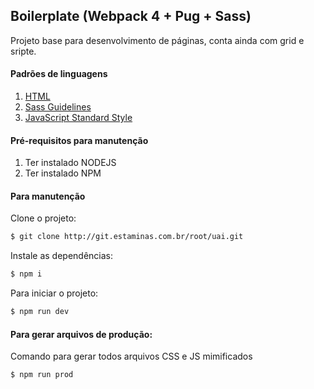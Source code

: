 ## Boilerplate (Webpack 4 + Pug + Sass)
Projeto base para desenvolvimento de páginas, conta ainda com grid e sripte.

#### Padrões de linguagens
1. [HTML](https://pugjs.org/api/getting-started.html)
2. [Sass Guidelines](https://sass-guidelin.es/#architecture)
3. [JavaScript Standard Style](https://standardjs.com/)

#### Pré-requisitos para manutenção
1. Ter instalado NODEJS
2. Ter instalado NPM

#### Para manutenção
Clone o projeto:
````sh
$ git clone http://git.estaminas.com.br/root/uai.git
````

Instale as dependências:
````sh
$ npm i
````

Para iniciar o projeto:
````sh
$ npm run dev
````

#### Para gerar arquivos de produção:
Comando para gerar todos arquivos CSS e JS mimificados
````sh
$ npm run prod
````

